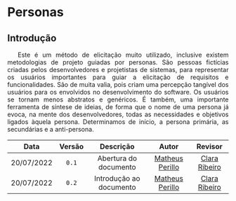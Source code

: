 # Personas

## Introdução

<p style=" text-align: justify">
&emsp; Este é um método de elicitação muito utilizado, inclusive existem metodologias de projeto guiadas por personas. São pessoas fictícias criadas pelos desenvolvedores e projetistas de sistemas, para representar os usuários importantes para guiar a elicitação de requisitos e funcionalidades. São de muita valia, pois criam uma percepção tangível dos usuários para os envolvidos no desenvolvimento do software. Os usuários se tornam menos abstratos e genéricos. É também, uma importante ferramenta de síntese de ideias, de forma que o nome de uma persona já evoca, na mente dos desenvolvedores, todas as necessidades e objetivos ligados àquela persona. Determinamos de início, a persona primária, as secundárias e a anti-persona.
</p>

| Data | Versão | Descrição | Autor | Revisor |
| :----: | :------: | :---------: | :-----: | :-------: |
| 20/07/2022 | `0.1`  | Abertura do documento | [Matheus Perillo](https://github.com/MatheusPerillo) | [Clara Ribeiro](https://github.com/clara-ribeiro)
| 20/07/2022 | `0.2`  | Introdução ao documento | [Matheus Perillo](https://github.com/MatheusPerillo) | [Clara Ribeiro](https://github.com/clara-ribeiro)